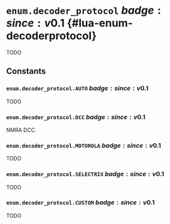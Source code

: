 # `enum.decoder_protocol` $badge:since:v0.1$ {#lua-enum-decoderprotocol}

TODO

## Constants

### `enum.decoder_protocol.AUTO` $badge:since:v0.1$
TODO

### `enum.decoder_protocol.DCC` $badge:since:v0.1$
NMRA DCC.

### `enum.decoder_protocol.MOTOROLA` $badge:since:v0.1$
TODO

### `enum.decoder_protocol.SELECTRIX` $badge:since:v0.1$
TODO

### `enum.decoder_protocol.CUSTOM` $badge:since:v0.1$
TODO
